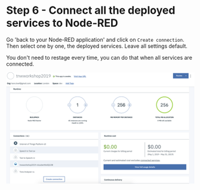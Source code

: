 # Step 6 - Connect all the deployed services to Node-RED

Go 'back to your Node-RED application' and click on `Create connection`. Then select one by one, the deployed services. Leave all settings default. 

You don't need to restage every time, you can do that when all services are connected.


![](../img/connect.png)
